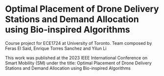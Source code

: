 # Optimal Placement of Drone Delivery Stations and Demand Allocation using Bio-inspired Algorithms
Course project for ECE1724 at University of Toronto. Team composed by Feras El Said, Enrique Torres Sanchez and Yilun Li

This work was published at the 2023 IEEE International Conference on Smart Mobility (SM) under the title:
Optimal Placement of Drone Delivery Stations and Demand Allocation using Bio-inspired Algorithms
